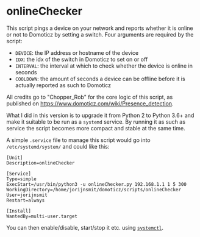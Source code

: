 # onlineChecker

This script pings a device on your network and reports whether it is online or not to Domoticz by setting a switch. Four arguments are required by the script:

- `DEVICE`: the IP address or hostname of the device
- `IDX`: the idx of the switch in Domoticz to set on or off
- `INTERVAL`: the interval at which to check whether the device is online in seconds
- `COOLDOWN`: the amount of seconds a device can be offline before it is actually reported as such to Domoticz

All credits go to "Chopper_Rob" for the core logic of this script, as published on https://www.domoticz.com/wiki/Presence_detection.

What I did in this version is to upgrade it from Python 2 to Python 3.6+ and make it suitable to be run as a `systemd` service. By running it as such as service the script becomes more compact and stable at the same time.

A simple `.service` file to manage this script would go into `/etc/systemd/system/` and could like this:

```
[Unit]
Description=onlineChecker

[Service]
Type=simple
ExecStart=/usr/bin/python3 -u onlineChecker.py 192.168.1.1 1 5 300
WorkingDirectory=/home/jorijnsmit/domoticz/scripts/onlineChecker
User=jorijnsmit
Restart=always

[Install]
WantedBy=multi-user.target
```
You can then enable/disable, start/stop it etc. using [`systemctl`](https://www.freedesktop.org/software/systemd/man/systemctl.html).
